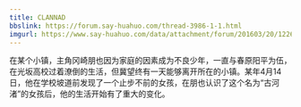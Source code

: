```yaml
---
title: CLANNAD
bbslink: https://forum.say-huahuo.com/thread-3986-1-1.html
imgurl: https://www.say-huahuo.com/data/attachment/forum/201603/20/122617qz2ve4tuaaeuqz44.jpg
---
```


在某个小镇，主角冈崎朋也因为家庭的因素成为不良少年，一直与春原阳平为伍，在光坂高校过着潦倒的生活，但冀望终有一天能够离开所在的小镇。某年4月14日，他在学校坡道前发现了一个止步不前的女孩，在朋也认识了这个名为“古河渚”的女孩后，他的生活开始有了重大的变化。<!--more-->
